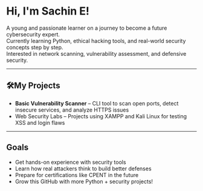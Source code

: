 # Hi, I'm Sachin E!

A young and passionate learner on a journey to become a future cybersecurity expert.  
Currently learning Python, ethical hacking tools, and real-world security concepts step by step.  
Interested in network scanning, vulnerability assessment, and defensive security.

---

## 🛠My Projects
- **Basic Vulnerability Scanner** – CLI tool to scan open ports, detect insecure services, and analyze HTTPS issues  
- Web Security Labs – Projects using XAMPP and Kali Linux for testing XSS and login flaws  

---

## Goals
- Get hands-on experience with security tools  
- Learn how real attackers think to build better defenses  
- Prepare for certifications like CPENT in the future  
- Grow this GitHub with more Python + security projects!

